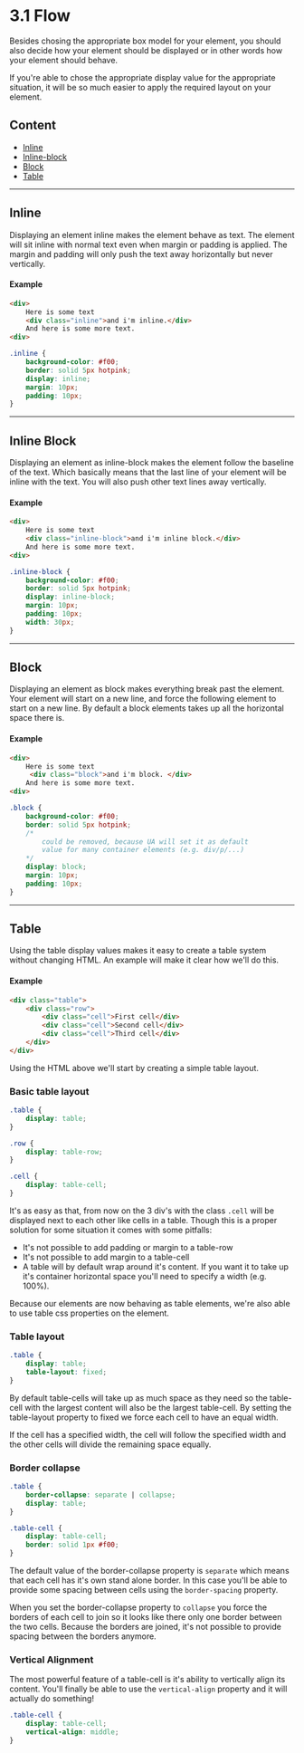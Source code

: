 # 3.1 Flow

Besides chosing the appropriate box model for your element, you should also decide how your element should be displayed
or in other words how your element should behave.

If you're able to chose the appropriate display value for the appropriate situation, it will be so much easier to apply
the required layout on your element.

## Content

- [Inline](#inline)
- [Inline-block](#inline-block)
- [Block](#block)
- [Table](#table)

---

## Inline

Displaying an element inline makes the element behave as text. The element will sit inline with normal text even when
margin or padding is applied. The margin and padding will only push the text away horizontally but never vertically.

#### Example

```html
<div>
    Here is some text
    <div class="inline">and i'm inline.</div>
    And here is some more text.
<div>
```

```css
.inline {
    background-color: #f00;
    border: solid 5px hotpink;
    display: inline;
    margin: 10px;
    padding: 10px;
}
```

---

## Inline Block

Displaying an element as inline-block makes the element follow the baseline of the text. Which basically means that the
last line of your element will be inline with the text. You will also push other text lines away vertically.

#### Example

```html
<div>
    Here is some text
    <div class="inline-block">and i'm inline block.</div>
    And here is some more text.
<div>
```

```css
.inline-block {
    background-color: #f00;
    border: solid 5px hotpink;
    display: inline-block;
    margin: 10px;
    padding: 10px;
    width: 30px;
}
```

---

## Block

Displaying an element as block makes everything break past the element. Your element will start on a new line, and force
the following element to start on a new line. By default a block elements takes up all the horizontal space there is.

#### Example

```html
<div>
    Here is some text
     <div class="block">and i'm block. </div>
    And here is some more text.
<div>
```

```css
.block {
    background-color: #f00;
    border: solid 5px hotpink;
    /*
        could be removed, because UA will set it as default
        value for many container elements (e.g. div/p/...)
    */
    display: block;
    margin: 10px;
    padding: 10px;
}
```

---

## Table

Using the table display values makes it easy to create a table system without changing HTML. An example will make it
clear how we'll do this.

#### Example

```html
<div class="table">
    <div class="row">
        <div class="cell">First cell</div>
        <div class="cell">Second cell</div>
        <div class="cell">Third cell</div>
    </div>
</div>
```

Using the HTML above we'll start by creating a simple table layout.

### Basic table layout

```css
.table {
    display: table;
}

.row {
    display: table-row;
}

.cell {
    display: table-cell;
}
```

It's as easy as that, from now on the 3 div's with the class `.cell` will be displayed next to each other like cells in
a table. Though this is a proper solution for some situation it comes with some pitfalls:

- It's not possible to add padding or margin to a table-row
- It's not possible to add margin to a table-cell
- A table will by default wrap around it's content. If you want it to take up it's container horizontal space you'll
need to specify a width (e.g. 100%).

Because our elements are now behaving as table elements, we're also able to use table css properties on the element.

### Table layout

```css
.table {
    display: table;
    table-layout: fixed;
}
```

By default table-cells will take up as much space as they need so the table-cell with the largest content will also be
the largest table-cell. By setting the table-layout property to fixed we force each cell to have an equal width.

If the cell has a specified width, the cell will follow the specified width and the other cells will divide the remaining
space equally.

### Border collapse

```css
.table {
    border-collapse: separate | collapse;
    display: table;
}

.table-cell {
    display: table-cell;
    border: solid 1px #f00;
}
```

The default value of the border-collapse property is `separate` which means that each cell has it's own stand alone border.
In this case you'll be able to provide some spacing between cells using the `border-spacing` property.

When you set the border-collapse property to `collapse` you force the borders of each cell to join so it looks like there
only one border between the two cells. Because the borders are joined, it's not possible to provide spacing between the
borders anymore.

### Vertical Alignment

The most powerful feature of a table-cell is it's ability to vertically align its content. You'll finally be able to use
the `vertical-align` property and it will actually do something!

```css
.table-cell {
    display: table-cell;
    vertical-align: middle;
}
```

